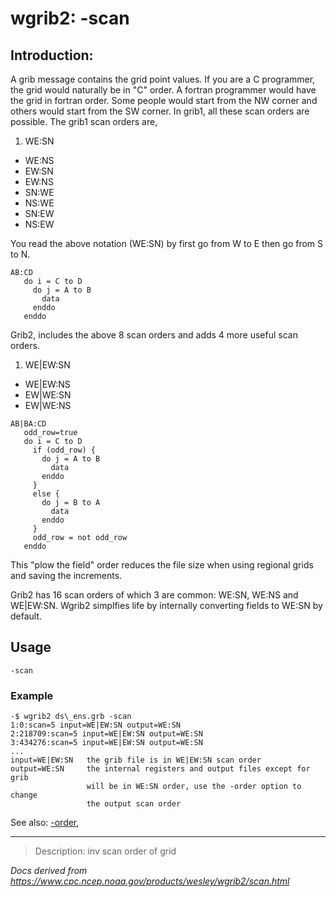 # wgrib2: -scan

## Introduction:

A grib message contains the grid point values. If you are a C programmer, the grid would
naturally be in "C" order. A fortran programmer would have the grid in fortran order.
Some people would start from the NW corner and others would start from the SW corner.
In grib1, all these scan orders are possible. The grib1 scan orders are,

1. WE:SN

- WE:NS
- EW:SN
- EW:NS
- SN:WE
- NS:WE
- SN:EW
- NS:EW

You read the above notation (WE:SN) by first go from W to E then go from S to N.

```
AB:CD
   do i = C to D
     do j = A to B
       data
     enddo
   enddo
```

Grib2, includes the above 8 scan orders and adds 4 more useful
scan orders.

1. WE|EW:SN

- WE|EW:NS
- EW|WE:SN
- EW|WE:NS

```
AB|BA:CD
   odd_row=true
   do i = C to D
     if (odd_row) {
       do j = A to B
         data
       enddo
     }
     else {
       do j = B to A
         data
       enddo
     }
     odd_row = not odd_row
   enddo
```

This "plow the field" order reduces the file size when using
regional grids and saving the increments.

Grib2 has 16 scan orders of which 3 are common: WE:SN, WE:NS and WE|EW:SN.
Wgrib2 simplfies life by internally converting fields to WE:SN by default.

## Usage

```
-scan
```

### Example

```
-$ wgrib2 ds\_ens.grb -scan
1:0:scan=5 input=WE|EW:SN output=WE:SN
2:218709:scan=5 input=WE|EW:SN output=WE:SN
3:434276:scan=5 input=WE|EW:SN output=WE:SN
...
input=WE|EW:SN   the grib file is in WE|EW:SN scan order
output=WE:SN     the internal registers and output files except for grib
                 will be in WE:SN order, use the -order option to change
                 the output scan order
```

See also:
[-order](./order.md),

---

> Description: inv scan order of grid

_Docs derived from <https://www.cpc.ncep.noaa.gov/products/wesley/wgrib2/scan.html>_
